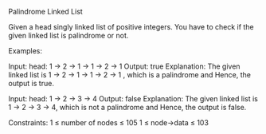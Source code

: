 Palindrome Linked List

Given a head singly linked list of positive integers. You have to check if the given linked list is palindrome or not.

Examples:

Input: head: 1 -> 2 -> 1 -> 1 -> 2 -> 1
Output: true
Explanation: The given linked list is 1 -> 2 -> 1 -> 1 -> 2 -> 1 , which is a palindrome and Hence, the output is true.

Input: head: 1 -> 2 -> 3 -> 4
Output: false
Explanation: The given linked list is 1 -> 2 -> 3 -> 4, which is not a palindrome and Hence, the output is false.

Constraints:
1 ≤ number of nodes ≤ 105
1 ≤ node->data ≤ 103

